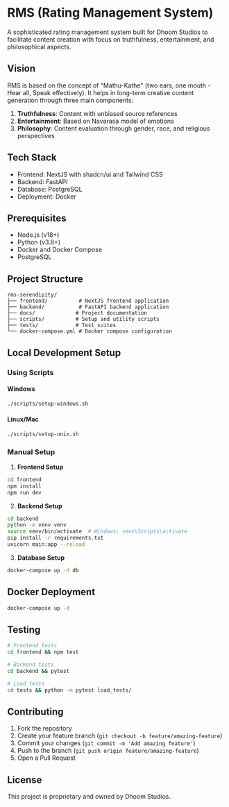 # RMS (Rating Management System)

A sophisticated rating management system built for Dhoom Studios to facilitate content creation with focus on truthfulness, entertainment, and philosophical aspects.

## Vision

RMS is based on the concept of "Mathu-Kathe" (two ears, one mouth - Hear all, Speak effectively). It helps in long-term creative content generation through three main components:

1. **Truthfulness**: Content with unbiased source references
2. **Entertainment**: Based on Navarasa model of emotions
3. **Philosophy**: Content evaluation through gender, race, and religious perspectives

## Tech Stack

- Frontend: NextJS with shadcn/ui and Tailwind CSS
- Backend: FastAPI
- Database: PostgreSQL
- Deployment: Docker

## Prerequisites

- Node.js (v18+)
- Python (v3.8+)
- Docker and Docker Compose
- PostgreSQL

## Project Structure

```
rms-serendipity/
├── frontend/          # NextJS frontend application
├── backend/           # FastAPI backend application
├── docs/             # Project documentation
├── scripts/          # Setup and utility scripts
├── tests/            # Test suites
└── docker-compose.yml # Docker compose configuration
```

## Local Development Setup

### Using Scripts

#### Windows
```bash
./scripts/setup-windows.sh
```

#### Linux/Mac
```bash
./scripts/setup-unix.sh
```

### Manual Setup

1. **Frontend Setup**
```bash
cd frontend
npm install
npm run dev
```

2. **Backend Setup**
```bash
cd backend
python -m venv venv
source venv/bin/activate  # Windows: venv\Scripts\activate
pip install -r requirements.txt
uvicorn main:app --reload
```

3. **Database Setup**
```bash
docker-compose up -d db
```

## Docker Deployment

```bash
docker-compose up -d
```

## Testing

```bash
# Frontend tests
cd frontend && npm test

# Backend tests
cd backend && pytest

# Load tests
cd tests && python -m pytest load_tests/
```

## Contributing

1. Fork the repository
2. Create your feature branch (`git checkout -b feature/amazing-feature`)
3. Commit your changes (`git commit -m 'Add amazing feature'`)
4. Push to the branch (`git push origin feature/amazing-feature`)
5. Open a Pull Request

## License

This project is proprietary and owned by Dhoom Studios.
